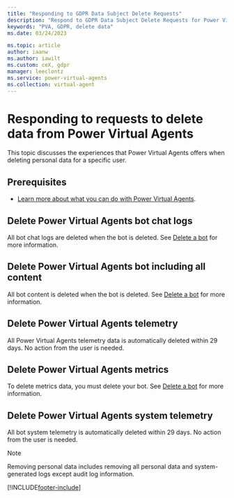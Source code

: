 ```yaml
---
title: "Responding to GDPR Data Subject Delete Requests"
description: "Respond to GDPR Data Subject Delete Requests for Power Virtual Agents."
keywords: "PVA, GDPR, delete data"
ms.date: 03/24/2023

ms.topic: article
author: iaanw
ms.author: iawilt
ms.custom: ceX, gdpr
manager: leeclontz
ms.service: power-virtual-agents
ms.collection: virtual-agent
---
```


# Responding to requests to delete data from Power Virtual Agents

This topic discusses the experiences that Power Virtual Agents offers when deleting personal data for a specific user.

## Prerequisites

- [Learn more about what you can do with Power Virtual Agents](fundamentals-what-is-power-virtual-agents.md).

## Delete Power Virtual Agents bot chat logs

All bot chat logs are deleted when the bot is deleted. See [Delete a bot](authoring-first-bot.md#delete-a-bot) for more information.

## Delete Power Virtual Agents bot including all content

All bot content is deleted when the bot is deleted. See [Delete a bot](authoring-first-bot.md#delete-a-bot) for more information.

## Delete Power Virtual Agents telemetry

All Power Virtual Agents telemetry data is automatically deleted within 29 days. No action from the user is needed.

## Delete Power Virtual Agents metrics

To delete metrics data, you must delete your bot. See [Delete a bot](authoring-first-bot.md#delete-a-bot) for more information.

## Delete Power Virtual Agents system telemetry

All bot system telemetry is automatically deleted within 29 days. No action from the user is needed.

> [!NOTE]
> Removing personal data includes removing all personal data and system-generated logs except audit log information.

[!INCLUDE[footer-include](includes/footer-banner.md)]
